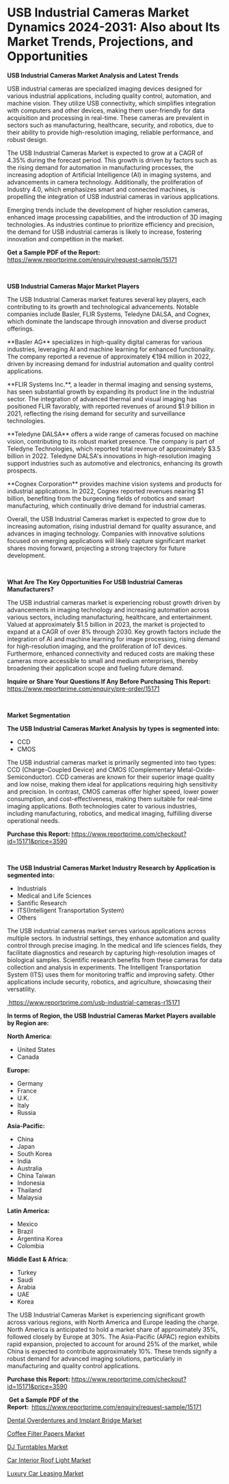 <p><h1>USB Industrial Cameras Market Dynamics 2024-2031: Also about Its Market Trends, Projections, and Opportunities</h1></p><p><strong>USB Industrial Cameras Market Analysis and Latest Trends</strong></p>
<p><p>USB industrial cameras are specialized imaging devices designed for various industrial applications, including quality control, automation, and machine vision. They utilize USB connectivity, which simplifies integration with computers and other devices, making them user-friendly for data acquisition and processing in real-time. These cameras are prevalent in sectors such as manufacturing, healthcare, security, and robotics, due to their ability to provide high-resolution imaging, reliable performance, and robust design.</p><p>The USB Industrial Cameras Market is expected to grow at a CAGR of 4.35% during the forecast period. This growth is driven by factors such as the rising demand for automation in manufacturing processes, the increasing adoption of Artificial Intelligence (AI) in imaging systems, and advancements in camera technology. Additionally, the proliferation of Industry 4.0, which emphasizes smart and connected machines, is propelling the integration of USB industrial cameras in various applications. </p><p>Emerging trends include the development of higher resolution cameras, enhanced image processing capabilities, and the introduction of 3D imaging technologies. As industries continue to prioritize efficiency and precision, the demand for USB industrial cameras is likely to increase, fostering innovation and competition in the market.</p></p>
<p><strong>Get a Sample PDF of the Report:&nbsp;</strong> <a href="https://www.reportprime.com/enquiry/request-sample/15171?utm_campaign=1836&utm_medium=2&utm_source=Github&utm_content=ia&utm_term=29112024&utm_id=usb-industrial-cameras">https://www.reportprime.com/enquiry/request-sample/15171</a></p>
<p>&nbsp;</p>
<p><strong>USB Industrial Cameras Major Market Players</strong></p>
<p><p>The USB Industrial Cameras market features several key players, each contributing to its growth and technological advancements. Notable companies include Basler, FLIR Systems, Teledyne DALSA, and Cognex, which dominate the landscape through innovation and diverse product offerings.</p><p>**Basler AG** specializes in high-quality digital cameras for various industries, leveraging AI and machine learning for enhanced functionality. The company reported a revenue of approximately €194 million in 2022, driven by increasing demand for industrial automation and quality control applications.</p><p>**FLIR Systems Inc.**, a leader in thermal imaging and sensing systems, has seen substantial growth by expanding its product line in the industrial sector. The integration of advanced thermal and visual imaging has positioned FLIR favorably, with reported revenues of around $1.9 billion in 2021, reflecting the rising demand for security and surveillance technologies.</p><p>**Teledyne DALSA** offers a wide range of cameras focused on machine vision, contributing to its robust market presence. The company is part of Teledyne Technologies, which reported total revenue of approximately $3.5 billion in 2022. Teledyne DALSA's innovations in high-resolution imaging support industries such as automotive and electronics, enhancing its growth prospects.</p><p>**Cognex Corporation** provides machine vision systems and products for industrial applications. In 2022, Cognex reported revenues nearing $1 billion, benefiting from the burgeoning fields of robotics and smart manufacturing, which continually drive demand for industrial cameras.</p><p>Overall, the USB Industrial Cameras market is expected to grow due to increasing automation, rising industrial demand for quality assurance, and advances in imaging technology. Companies with innovative solutions focused on emerging applications will likely capture significant market shares moving forward, projecting a strong trajectory for future development.</p></p>
<p>&nbsp;</p>
<p><strong>What Are The Key Opportunities For USB Industrial Cameras Manufacturers?</strong></p>
<p><p>The USB industrial cameras market is experiencing robust growth driven by advancements in imaging technology and increasing automation across various sectors, including manufacturing, healthcare, and entertainment. Valued at approximately $1.5 billion in 2023, the market is projected to expand at a CAGR of over 8% through 2030. Key growth factors include the integration of AI and machine learning for image processing, rising demand for high-resolution imaging, and the proliferation of IoT devices. Furthermore, enhanced connectivity and reduced costs are making these cameras more accessible to small and medium enterprises, thereby broadening their application scope and fueling future demand.</p></p>
<p><strong>Inquire or Share Your Questions If Any Before Purchasing This Report:</strong> <a href="https://www.reportprime.com/enquiry/pre-order/15171?utm_campaign=1836&utm_medium=2&utm_source=Github&utm_content=ia&utm_term=29112024&utm_id=usb-industrial-cameras">https://www.reportprime.com/enquiry/pre-order/15171</a></p>
<p>&nbsp;</p>
<p><strong>Market Segmentation</strong></p>
<p><strong>The USB Industrial Cameras Market Analysis by types is segmented into:</strong></p>
<p><ul><li>CCD</li><li>CMOS</li></ul></p>
<p><p>The USB industrial cameras market is primarily segmented into two types: CCD (Charge-Coupled Device) and CMOS (Complementary Metal-Oxide-Semiconductor). CCD cameras are known for their superior image quality and low noise, making them ideal for applications requiring high sensitivity and precision. In contrast, CMOS cameras offer higher speed, lower power consumption, and cost-effectiveness, making them suitable for real-time imaging applications. Both technologies cater to various industries, including manufacturing, robotics, and medical imaging, fulfilling diverse operational needs.</p></p>
<p><strong>Purchase this Report:&nbsp;</strong><a href="https://www.reportprime.com/checkout?id=15171&price=3590&utm_campaign=1836&utm_medium=2&utm_source=Github&utm_content=ia&utm_term=29112024&utm_id=usb-industrial-cameras">https://www.reportprime.com/checkout?id=15171&price=3590</a></p>
<p>&nbsp;</p>
<p><strong>The USB Industrial Cameras Market Industry Research by Application is segmented into:</strong></p>
<p><ul><li>Industrials</li><li>Medical and Life Sciences</li><li>Santific Research</li><li>ITS(Intelligent Transportation System)</li><li>Others</li></ul></p>
<p><p>The USB industrial cameras market serves various applications across multiple sectors. In industrial settings, they enhance automation and quality control through precise imaging. In the medical and life sciences fields, they facilitate diagnostics and research by capturing high-resolution images of biological samples. Scientific research benefits from these cameras for data collection and analysis in experiments. The Intelligent Transportation System (ITS) uses them for monitoring traffic and improving safety. Other applications include security, robotics, and agriculture, showcasing their versatility.</p></p>
<p><a href="https://www.reportprime.com/usb-industrial-cameras-r15171?utm_campaign=1836&utm_medium=2&utm_source=Github&utm_content=ia&utm_term=29112024&utm_id=usb-industrial-cameras">&nbsp;https://www.reportprime.com/usb-industrial-cameras-r15171</a></p>
<p><strong>In terms of Region, the USB Industrial Cameras Market Players available by Region are:</strong></p>
<p>
    <p> <strong> North America: </strong>
        <ul>
            <li>United States</li>
            <li>Canada</li>
        </ul>
        </p> 
    <p> <strong> Europe: </strong>
        <ul>
            <li>Germany</li>
            <li>France</li>
            <li>U.K.</li>
            <li>Italy</li>
            <li>Russia</li>
        </ul>
        </p> 
    <p> <strong> Asia-Pacific: </strong>
        <ul>
            <li>China</li>
            <li>Japan</li>
            <li>South Korea</li>
            <li>India</li>
            <li>Australia</li>
            <li>China Taiwan</li>
            <li>Indonesia</li>
            <li>Thailand</li>
            <li>Malaysia</li>
        </ul>
        </p> 
    <p> <strong> Latin America: </strong>
        <ul>
            <li>Mexico</li>
            <li>Brazil</li>
            <li>Argentina Korea</li>
            <li>Colombia</li>
        </ul>
        </p> 
    <p> <strong> Middle East & Africa: </strong>
        <ul>
            <li>Turkey</li>
            <li>Saudi</li>
            <li>Arabia</li>
            <li>UAE</li>
            <li>Korea</li>
        </ul>
    </p>
    </p>
<p><p>The USB Industrial Cameras Market is experiencing significant growth across various regions, with North America and Europe leading the charge. North America is anticipated to hold a market share of approximately 35%, followed closely by Europe at 30%. The Asia-Pacific (APAC) region exhibits rapid expansion, projected to account for around 25% of the market, while China is expected to contribute approximately 10%. These trends signify a robust demand for advanced imaging solutions, particularly in manufacturing and quality control applications.</p></p>
<p><strong>Purchase this Report: </strong><a href="https://www.reportprime.com/checkout?id=15171&price=3590&utm_campaign=1836&utm_medium=2&utm_source=Github&utm_content=ia&utm_term=29112024&utm_id=usb-industrial-cameras">https://www.reportprime.com/checkout?id=15171&price=3590</a></p>
<p>&nbsp;<strong>Get a Sample PDF of the Report:&nbsp;&nbsp;</strong><a href="https://www.reportprime.com/enquiry/request-sample/15171?utm_campaign=1836&utm_medium=2&utm_source=Github&utm_content=ia&utm_term=29112024&utm_id=usb-industrial-cameras">https://www.reportprime.com/enquiry/request-sample/15171</a></p>
<p><strong></strong></p>
<p><p><a href="https://issuu.com/reportprime-2/docs/dental-overdentures-and-implant-bridge-market-size?utm_campaign=1836&utm_medium=2&utm_source=Github&utm_content=ia&utm_term=29112024&utm_id=usb-industrial-cameras">Dental Overdentures and Implant Bridge Market</a></p><p><a href="https://www.linkedin.com/pulse/global-coffee-filter-papers-market-opportunities-forecast-b4z8c?utm_campaign=1836&utm_medium=2&utm_source=Github&utm_content=ia&utm_term=29112024&utm_id=usb-industrial-cameras">Coffee Filter Papers Market</a></p><p><a href="https://www.linkedin.com/pulse/dj-turntables-market-drivers-challenges-forecast-2024-2031-jaauc?utm_campaign=1836&utm_medium=2&utm_source=Github&utm_content=ia&utm_term=29112024&utm_id=usb-industrial-cameras">DJ Turntables Market</a></p><p><a href="https://issuu.com/reportprime-2/docs/car-interior-roof-light-market-size-2030.pptx?utm_campaign=1836&utm_medium=2&utm_source=Github&utm_content=ia&utm_term=29112024&utm_id=usb-industrial-cameras">Car Interior Roof Light Market</a></p><p><a href="https://github.com/mabutironaldo/Market-Research-Report-List-6/blob/main/luxury-car-leasing-market.md?utm_campaign=1836&utm_medium=2&utm_source=Github&utm_content=ia&utm_term=29112024&utm_id=usb-industrial-cameras">Luxury Car Leasing Market</a></p></p>